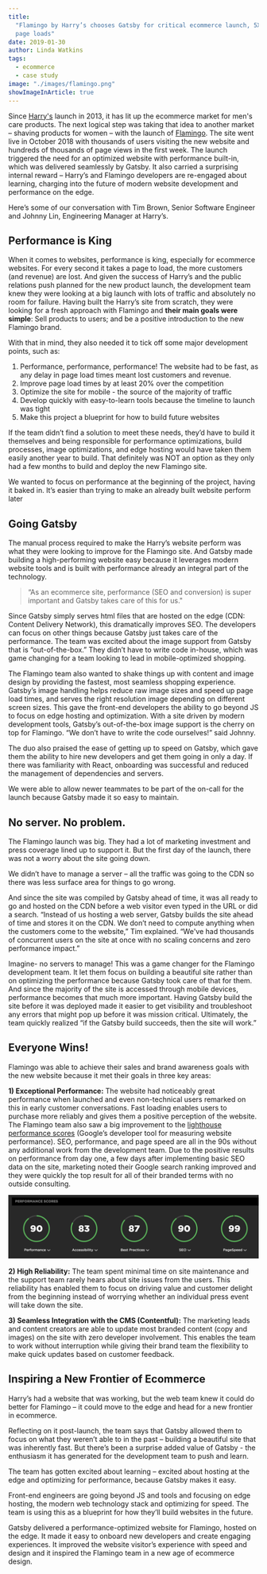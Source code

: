 ```yaml
---
title:
  "Flamingo by Harry’s chooses Gatsby for critical ecommerce launch, 5X faster
  page loads"
date: 2019-01-30
author: Linda Watkins
tags:
  - ecommerce
  - case study
image: "./images/flamingo.png"
showImageInArticle: true
---
```


Since [Harry's](https://www.harrys.com/en/us) launch in 2013, it has lit up the ecommerce market for men's care products. The next logical step was taking that idea to another market – shaving products for women – with the launch of [Flamingo](https://www.shopflamingo.com/). The site went live in October 2018 with thousands of users visiting the new website and hundreds of thousands of page views in the first week. The launch triggered the need for an optimized website with performance built-in, which was delivered seamlessly by Gatsby. It also carried a surprising internal reward – Harry’s and Flamingo developers are re-engaged about learning, charging into the future of modern website development and performance on the edge.

Here’s some of our conversation with Tim Brown, Senior Software Engineer and Johnny Lin, Engineering Manager at Harry’s.

## Performance is King

When it comes to websites, performance is king, especially for ecommerce websites. For every second it takes a page to load, the more customers (and revenue) are lost. And given the success of Harry’s and the public relations push planned for the new product launch, the development team knew they were looking at a big launch with lots of traffic and absolutely no room for failure. Having built the Harry’s site from scratch, they were looking for a fresh approach with Flamingo and **their main goals were simple**: Sell products to users; and be a positive introduction to the new Flamingo brand.

With that in mind, they also needed it to tick off some major development points, such as:

1. Performance, performance, performance! The website had to be fast, as any delay in page load times meant lost customers and revenue.
2. Improve page load times by at least 20% over the competition
3. Optimize the site for mobile - the source of the majority of traffic
4. Develop quickly with easy-to-learn tools because the timeline to launch was tight
5. Make this project a blueprint for how to build future websites

If the team didn’t find a solution to meet these needs, they’d have to build it themselves and being responsible for performance optimizations, build processes, image optimizations, and edge hosting would have taken them easily another year to build. That definitely was NOT an option as they only had a few months to build and deploy the new Flamingo site.

<pullquote>We wanted to focus on performance at the beginning of the project, having it baked in. It’s easier than trying to make an already built website perform later</pullquote>

## Going Gatsby

The manual process required to make the Harry’s website perform was what they were looking to improve for the Flamingo site. And Gatsby made building a high-performing website easy because it leverages modern website tools and is built with performance already an integral part of the technology.

> “As an ecommerce site, performance (SEO and conversion) is super important and Gatsby takes care of this for us."

Since Gatsby simply serves html files that are hosted on the edge (CDN: Content Delivery Network), this dramatically improves SEO. The developers can focus on other things because Gatsby just takes care of the performance. The team was excited about the image support from Gatsby that is “out-of-the-box.” They didn’t have to write code in-house, which was game changing for a team looking to lead in mobile-optimized shopping.

The Flamingo team also wanted to shake things up with content and image design by providing the fastest, most seamless shopping experience. Gatsby’s image handling helps reduce raw image sizes and speed up page load times, and serves the right resolution image depending on different screen sizes. This gave the front-end developers the ability to go beyond JS to focus on edge hosting and optimization. With a site driven by modern development tools, Gatsby’s out-of-the-box image support is the cherry on top for Flamingo. “We don’t have to write the code ourselves!” said Johnny.

The duo also praised the ease of getting up to speed on Gatsby, which gave them the ability to hire new developers and get them going in only a day. If there was familiarity with React, onboarding was successful and reduced the management of dependencies and servers.

<pullquote>We were able to allow newer teammates to be part of the on-call for the launch because Gatsby made it so easy to maintain.</pullquote>

## No server. No problem.

The Flamingo launch was big. They had a lot of marketing investment and press coverage lined up to support it. But the first day of the launch, there was not a worry about the site going down.

<pullquote>We didn’t have to manage a server – all the traffic was going to the CDN so there was less surface area for things to go wrong.</pullquote>

And since the site was compiled by Gatsby ahead of time, it was all ready to go and hosted on the CDN before a web visitor even typed in the URL or did a search. “Instead of us hosting a web server, Gatsby builds the site ahead of time and stores it on the CDN. We don’t need to compute anything when the customers come to the website,” Tim explained. “We've had thousands of concurrent users on the site at once with no scaling concerns and zero performance impact.”

Imagine- no servers to manage! This was a game changer for the Flamingo development team. It let them focus on building a beautiful site rather than on optimizing the performance because Gatsby took care of that for them. And since the majority of the site is accessed through mobile devices, performance becomes that much more important. Having Gatsby build the site before it was deployed made it easier to get visibility and troubleshoot any errors that might pop up before it was mission critical. Ultimately, the team quickly realized “if the Gatsby build succeeds, then the site will work.”

## Everyone Wins!

Flamingo was able to achieve their sales and brand awareness goals with the new website because it met their goals in three key areas:

**1) Exceptional Performance:** The website had noticeably great performance when launched and even non-technical users remarked on this in early customer conversations. Fast loading enables users to purchase more reliably and gives them a positive perception of the website. The Flamingo team also saw a big improvement to the [lighthouse performance scores](https://developers.google.com/web/tools/lighthouse/) (Google’s developer tool for measuring website performance). SEO, performance, and page speed are all in the 90s without any additional work from the development team. Due to the positive results on performance from day one, a few days after implementing basic SEO data on the site, marketing noted their Google search ranking improved and they were quickly the top result for all of their branded terms with no outside consulting.

![Lighthouse performance scores](./images/lighthouse.png)

**2) High Reliability:** The team spent minimal time on site maintenance and the support team rarely hears about site issues from the users. This reliability has enabled them to focus on driving value and customer delight from the beginning instead of worrying whether an individual press event will take down the site.

**3) Seamless Integration with the CMS (Contentful):** The marketing leads and content creators are able to update most branded content (copy and images) on the site with zero developer involvement. This enables the team to work without interruption while giving their brand team the flexibility to make quick updates based on customer feedback.

## Inspiring a New Frontier of Ecommerce

Harry’s had a website that was working, but the web team knew it could do better for Flamingo – it could move to the edge and head for a new frontier in ecommerce.

Reflecting on it post-launch, the team says that Gatsby allowed them to focus on what they weren’t able to in the past – building a beautiful site that was inherently fast. But there’s been a surprise added value of Gatsby - the enthusiasm it has generated for the development team to push and learn.

<pullquote>The team has gotten excited about learning – excited about hosting at the edge and optimizing for performance, because Gatsby makes it easy.</pullquote>

Front-end engineers are going beyond JS and tools and focusing on edge hosting, the modern web technology stack and optimizing for speed. The team is using this as a blueprint for how they’ll build websites in the future.

Gatsby delivered a performance-optimized website for Flamingo, hosted on the edge. It made it easy to onboard new developers and create engaging experiences. It improved the website visitor’s experience with speed and design and it inspired the Flamingo team in a new age of ecommerce design.
